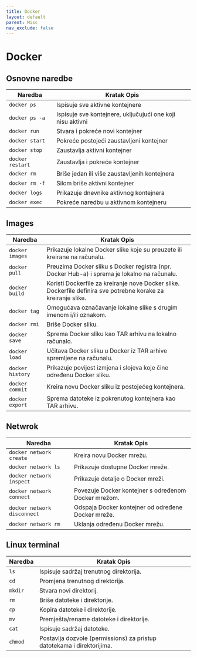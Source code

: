 ```yaml
---
title: Docker
layout: default
parent: Misc
nav_exclude: false
---
```


# Docker

## Osnovne naredbe

| Naredba |	Kratak Opis |
|---------|--------|
| `docker ps` |	Ispisuje sve aktivne kontejnere |
| `docker ps -a` |	Ispisuje sve kontejnere, uključujući one koji nisu aktivni |
| `docker run ` |	Stvara i pokreće novi kontejner |
| `docker start ` |	Pokreće postojeći zaustavljeni kontejner |
| `docker stop ` |	Zaustavlja aktivni kontejner |
| `docker restart ` |	Zaustavlja i pokreće kontejner |
| `docker rm ` |	Briše jedan ili više zaustavljenih kontejnera |
| `docker rm -f` | 	Silom briše aktivni kontejner |
| `docker logs ` |	Prikazuje dnevnike aktivnog kontejnera |
| `docker exec ` |	Pokreće naredbu u aktivnom kontejneru |


## Images

| Naredba |	Kratak Opis |
|---------|--------|
| `docker images` |	Prikazuje lokalne Docker slike koje su preuzete ili kreirane na računalu. |
| `docker pull` |	Preuzima Docker sliku s Docker registra (npr. Docker Hub-a) i sprema je lokalno na računalu.|
| `docker build` |	Koristi Dockerfile za kreiranje nove Docker slike. Dockerfile definira sve potrebne korake za kreiranje slike.|
| `docker tag` |	Omogućava označavanje lokalne slike s drugim imenom i/ili oznakom. |
| `docker rmi` |	Briše Docker sliku. |
| `docker save` |	Sprema Docker sliku kao TAR arhivu na lokalno računalo. |
| `docker load` |	Učitava Docker sliku u Docker iz TAR arhive spremljene na računalu. |
| `docker history` |	Prikazuje povijest izmjena i slojeva koje čine određenu Docker sliku. |
| `docker commit` |	Kreira novu Docker sliku iz postojećeg kontejnera. |
| `docker export` |	Sprema datoteke iz pokrenutog kontejnera kao TAR arhivu. |

## Netwrok

| Naredba |	Kratak Opis |
|---------|--------|
| `docker network create` | 	Kreira novu Docker mrežu. |
| `docker network ls` | 	Prikazuje dostupne Docker mreže. |
| `docker network inspect` | 	Prikazuje detalje o Docker mreži. |
| `docker network connect` | 	Povezuje Docker kontejner s određenom Docker mrežom. |
| `docker network disconnect` | 	Odspaja Docker kontejner od određene Docker mreže. |
| `docker network rm` | 	Uklanja određenu Docker mrežu. |


## Linux terminal

| Naredba |	Kratak Opis |
|---------|--------|
| `ls` |	Ispisuje sadržaj trenutnog direktorija. |
| `cd` |	Promjena trenutnog direktorija. |
| `mkdir` |	Stvara novi direktorij. |
| `rm` |	Briše datoteke i direktorije. |
| `cp` |	Kopira datoteke i direktorije. |
| `mv` |	Premješta/rename datoteke i direktorije. |
| `cat` |	Ispisuje sadržaj datoteke. |
| `chmod` |	Postavlja dozvole (permissions) za pristup datotekama i direktorijima. |